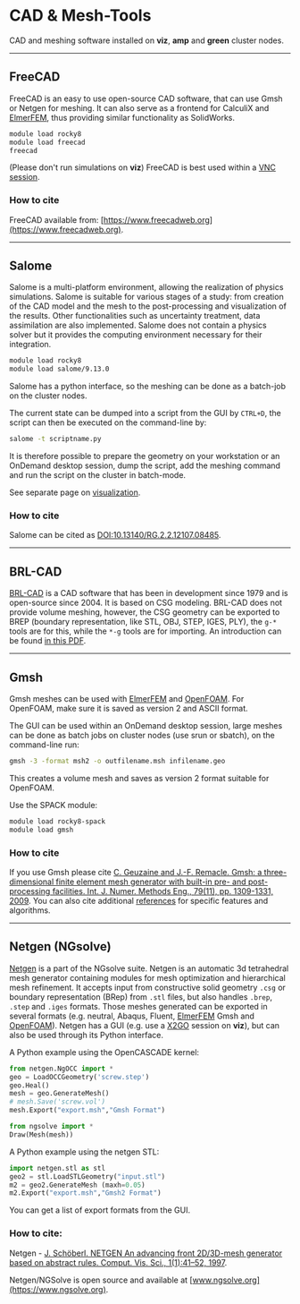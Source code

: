
# CAD & Mesh-Tools

CAD and meshing software installed on **viz**, **amp** and **green** cluster nodes.

---

## FreeCAD

FreeCAD is an easy to use open-source CAD software, that can use Gmsh or Netgen for meshing. It can also serve as a frontend for CalculiX and [ElmerFEM](/software/elmerfem), thus providing similar functionality as SolidWorks.

```bash
module load rocky8
module load freecad
freecad
```

(Please don't run simulations on **viz**) FreeCAD is best used within a [VNC session](/visualization/vnc).

### How to cite

FreeCAD available from: [https://www.freecadweb.org](https://www.freecadweb.org).

---

## Salome

Salome is a multi-platform environment, allowing the realization of physics simulations. Salome is suitable for various stages of a study: from creation of the CAD model and the mesh to the post-processing and visualization of the results. Other functionalities such as uncertainty treatment, data assimilation are also implemented. Salome does not contain a physics solver but it provides the computing environment necessary for their integration.

```bash
module load rocky8
module load salome/9.13.0
```

Salome has a python interface, so the meshing can be done as a batch-job on the cluster nodes.

The current state can be dumped into a script from the GUI by `CTRL+D`, the script can then be executed on the command-line by:

```bash
salome -t scriptname.py
```

It is therefore possible to prepare the geometry on your workstation or an OnDemand desktop session, dump the script, add the meshing command and run the script on the cluster in batch-mode.

See separate page on [visualization](/visualization/visualization).

### How to cite

Salome can be cited as [DOI:10.13140/RG.2.2.12107.08485](https://www.researchgate.net/publication/318531878_SALOME_an_Open-Source_simulation_platform_integrating_ParaView?channel=doi&linkId=596f5f25458515d5ff64e0c6&showFulltext=true).

---

## BRL-CAD

[BRL-CAD](https://brlcad.org/) is a CAD software that has been in development since 1979 and is open-source since 2004. It is based on CSG modeling. BRL-CAD does not provide volume meshing, however, the CSG geometry can be exported to BREP (boundary representation, like STL, OBJ, STEP, IGES, PLY), the `g-*` tools are for this, while the `*-g` tools are for importing. An introduction can be found [in this PDF](https://brlcad.org/w/images/9/90/Intro_to_BRL-CAD.pdf).

---

## Gmsh

Gmsh meshes can be used with [ElmerFEM](/software/elmerfem) and [OpenFOAM](/software/openfoam). For OpenFOAM, make sure it is saved as version 2 and ASCII format.

The GUI can be used within an OnDemand desktop session, large meshes can be done as batch jobs on cluster nodes (use srun or sbatch), on the command-line run:

```bash
gmsh -3 -format msh2 -o outfilename.msh infilename.geo
```

This creates a volume mesh and saves as version 2 format suitable for OpenFOAM.

Use the SPACK module:

```bash
module load rocky8-spack
module load gmsh
```

### How to cite

If you use Gmsh please cite [C. Geuzaine and J.-F. Remacle. Gmsh: a three-dimensional finite element mesh generator with built-in pre- and post-processing facilities. Int. J. Numer. Methods Eng., 79(11), pp. 1309-1331, 2009](https://gmsh.info/doc/preprints/gmsh_paper_preprint.pdf). You can also cite additional [references](https://gmsh.info/#References) for specific features and algorithms.

---

## Netgen (NGsolve)

[Netgen](https://ngsolve.org/) is a part of the NGsolve suite. Netgen is an automatic 3d tetrahedral mesh generator containing modules for mesh optimization and hierarchical mesh refinement. It accepts input from constructive solid geometry `.csg` or boundary representation (BRep) from `.stl` files, but also handles `.brep`, `.step` and `.iges` formats. Those meshes generated can be exported in several formats (e.g. neutral, Abaqus, Fluent, [ElmerFEM](/software/attachments/software/elmerfem) Gmsh and [OpenFOAM](/software/attachments/software/openfoam)). Netgen has a GUI (e.g. use a [X2GO](/software/attachments/visualization/x2go) session on **viz**), but can also be used through its Python interface.

A Python example using the OpenCASCADE kernel:

```python
from netgen.NgOCC import *
geo = LoadOCCGeometry('screw.step')
geo.Heal()
mesh = geo.GenerateMesh()
# mesh.Save('screw.vol')
mesh.Export("export.msh","Gmsh Format")

from ngsolve import *
Draw(Mesh(mesh))
```

A Python example using the netgen STL:

```python
import netgen.stl as stl
geo2 = stl.LoadSTLGeometry("input.stl")
m2 = geo2.GenerateMesh (maxh=0.05)
m2.Export("export.msh","Gmsh2 Format")
```

You can get a list of export formats from the GUI.

### How to cite:

Netgen - [J. Schöberl. NETGEN An advancing front 2D/3D-mesh generator based on abstract rules. Comput. Vis. Sci., 1(1):41–52, 1997](https://link.springer.com/article/10.1007/s007910050004).

Netgen/NGSolve is open source and available at [www.ngsolve.org](https://www.ngsolve.org).
